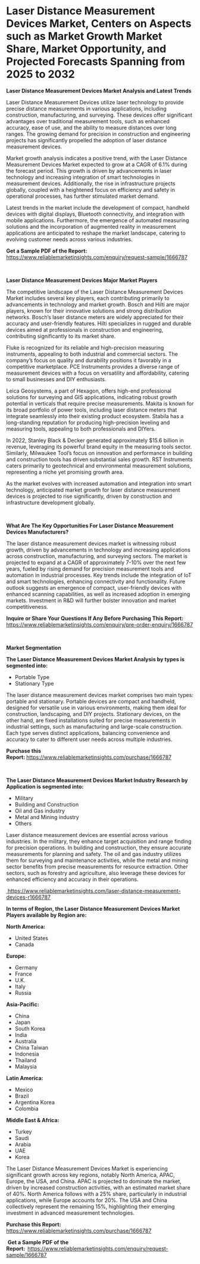 <p><h1>Laser Distance Measurement Devices Market, Centers on Aspects such as Market Growth Market Share, Market Opportunity, and Projected Forecasts Spanning from 2025 to 2032</h1></p><p><strong>Laser Distance Measurement Devices Market Analysis and Latest Trends</strong></p>
<p><p>Laser Distance Measurement Devices utilize laser technology to provide precise distance measurements in various applications, including construction, manufacturing, and surveying. These devices offer significant advantages over traditional measurement tools, such as enhanced accuracy, ease of use, and the ability to measure distances over long ranges. The growing demand for precision in construction and engineering projects has significantly propelled the adoption of laser distance measurement devices.</p><p>Market growth analysis indicates a positive trend, with the Laser Distance Measurement Devices Market expected to grow at a CAGR of 6.1% during the forecast period. This growth is driven by advancements in laser technology and increasing integration of smart technologies in measurement devices. Additionally, the rise in infrastructure projects globally, coupled with a heightened focus on efficiency and safety in operational processes, has further stimulated market demand.</p><p>Latest trends in the market include the development of compact, handheld devices with digital displays, Bluetooth connectivity, and integration with mobile applications. Furthermore, the emergence of automated measuring solutions and the incorporation of augmented reality in measurement applications are anticipated to reshape the market landscape, catering to evolving customer needs across various industries.</p></p>
<p><strong>Get a Sample PDF of the Report:&nbsp;</strong> <a href="https://www.reliablemarketinsights.com/enquiry/request-sample/1666787?utm_campaign=3433&utm_medium=2&utm_source=Github&utm_content=ia&utm_term=16042025&utm_id=laser-distance-measurement-devices">https://www.reliablemarketinsights.com/enquiry/request-sample/1666787</a></p>
<p>&nbsp;</p>
<p><strong>Laser Distance Measurement Devices Major Market Players</strong></p>
<p><p>The competitive landscape of the Laser Distance Measurement Devices Market includes several key players, each contributing primarily to advancements in technology and market growth. Bosch and Hilti are major players, known for their innovative solutions and strong distribution networks. Bosch’s laser distance meters are widely appreciated for their accuracy and user-friendly features. Hilti specializes in rugged and durable devices aimed at professionals in construction and engineering, contributing significantly to its market share.</p><p>Fluke is recognized for its reliable and high-precision measuring instruments, appealing to both industrial and commercial sectors. The company’s focus on quality and durability positions it favorably in a competitive marketplace. PCE Instruments provides a diverse range of measurement devices with a focus on versatility and affordability, catering to small businesses and DIY enthusiasts.</p><p>Leica Geosystems, a part of Hexagon, offers high-end professional solutions for surveying and GIS applications, indicating robust growth potential in verticals that require precise measurements. Makita is known for its broad portfolio of power tools, including laser distance meters that integrate seamlessly into their existing product ecosystem. Stabila has a long-standing reputation for producing high-precision leveling and measuring tools, appealing to both professionals and DIYers.</p><p>In 2022, Stanley Black & Decker generated approximately $15.6 billion in revenue, leveraging its powerful brand equity in the measuring tools sector. Similarly, Milwaukee Tool’s focus on innovation and performance in building and construction tools has driven substantial sales growth. RST Instruments caters primarily to geotechnical and environmental measurement solutions, representing a niche yet promising growth area.</p><p>As the market evolves with increased automation and integration into smart technology, anticipated market growth for laser distance measurement devices is projected to rise significantly, driven by construction and infrastructure development globally.</p></p>
<p>&nbsp;</p>
<p><strong>What Are The Key Opportunities For Laser Distance Measurement Devices Manufacturers?</strong></p>
<p><p>The laser distance measurement devices market is witnessing robust growth, driven by advancements in technology and increasing applications across construction, manufacturing, and surveying sectors. The market is projected to expand at a CAGR of approximately 7-10% over the next few years, fueled by rising demand for precision measurement tools and automation in industrial processes. Key trends include the integration of IoT and smart technologies, enhancing connectivity and functionality. Future outlook suggests an emergence of compact, user-friendly devices with enhanced scanning capabilities, as well as increased adoption in emerging markets. Investment in R&D will further bolster innovation and market competitiveness.</p></p>
<p><strong>Inquire or Share Your Questions If Any Before Purchasing This Report:</strong> <a href="https://www.reliablemarketinsights.com/enquiry/pre-order-enquiry/1666787?utm_campaign=3433&utm_medium=2&utm_source=Github&utm_content=ia&utm_term=16042025&utm_id=laser-distance-measurement-devices">https://www.reliablemarketinsights.com/enquiry/pre-order-enquiry/1666787</a></p>
<p>&nbsp;</p>
<p><strong>Market Segmentation</strong></p>
<p><strong>The Laser Distance Measurement Devices Market Analysis by types is segmented into:</strong></p>
<p><ul><li>Portable Type</li><li>Stationary Type</li></ul></p>
<p><p>The laser distance measurement devices market comprises two main types: portable and stationary. Portable devices are compact and handheld, designed for versatile use in various environments, making them ideal for construction, landscaping, and DIY projects. Stationary devices, on the other hand, are fixed installations suited for precise measurements in industrial settings, such as manufacturing and large-scale construction. Each type serves distinct applications, balancing convenience and accuracy to cater to different user needs across multiple industries.</p></p>
<p><strong>Purchase this Report:&nbsp;</strong><a href="https://www.reliablemarketinsights.com/purchase/1666787?utm_campaign=3433&utm_medium=2&utm_source=Github&utm_content=ia&utm_term=16042025&utm_id=laser-distance-measurement-devices">https://www.reliablemarketinsights.com/purchase/1666787</a></p>
<p>&nbsp;</p>
<p><strong>The Laser Distance Measurement Devices Market Industry Research by Application is segmented into:</strong></p>
<p><ul><li>Military</li><li>Building and Construction</li><li>Oil and Gas industry</li><li>Metal and Mining industry</li><li>Others</li></ul></p>
<p><p>Laser distance measurement devices are essential across various industries. In the military, they enhance target acquisition and range finding for precision operations. In building and construction, they ensure accurate measurements for planning and safety. The oil and gas industry utilizes them for surveying and maintenance activities, while the metal and mining sector benefits from precise measurements for resource extraction. Other sectors, such as forestry and agriculture, also leverage these devices for enhanced efficiency and accuracy in their operations.</p></p>
<p><a href="https://www.reliablemarketinsights.com/laser-distance-measurement-devices-r1666787?utm_campaign=3433&utm_medium=2&utm_source=Github&utm_content=ia&utm_term=16042025&utm_id=laser-distance-measurement-devices">&nbsp;https://www.reliablemarketinsights.com/laser-distance-measurement-devices-r1666787</a></p>
<p><strong>In terms of Region, the Laser Distance Measurement Devices Market Players available by Region are:</strong></p>
<p>
    <p> <strong> North America: </strong>
        <ul>
            <li>United States</li>
            <li>Canada</li>
        </ul>
        </p> 
    <p> <strong> Europe: </strong>
        <ul>
            <li>Germany</li>
            <li>France</li>
            <li>U.K.</li>
            <li>Italy</li>
            <li>Russia</li>
        </ul>
        </p> 
    <p> <strong> Asia-Pacific: </strong>
        <ul>
            <li>China</li>
            <li>Japan</li>
            <li>South Korea</li>
            <li>India</li>
            <li>Australia</li>
            <li>China Taiwan</li>
            <li>Indonesia</li>
            <li>Thailand</li>
            <li>Malaysia</li>
        </ul>
        </p> 
    <p> <strong> Latin America: </strong>
        <ul>
            <li>Mexico</li>
            <li>Brazil</li>
            <li>Argentina Korea</li>
            <li>Colombia</li>
        </ul>
        </p> 
    <p> <strong> Middle East & Africa: </strong>
        <ul>
            <li>Turkey</li>
            <li>Saudi</li>
            <li>Arabia</li>
            <li>UAE</li>
            <li>Korea</li>
        </ul>
    </p>
    </p>
<p><p>The Laser Distance Measurement Devices Market is experiencing significant growth across key regions, notably North America, APAC, Europe, the USA, and China. APAC is projected to dominate the market, driven by increased construction activities, with an estimated market share of 40%. North America follows with a 25% share, particularly in industrial applications, while Europe accounts for 20%. The USA and China collectively represent the remaining 15%, highlighting their emerging investment in advanced measurement technologies.</p></p>
<p><strong>Purchase this Report: </strong><a href="https://www.reliablemarketinsights.com/purchase/1666787?utm_campaign=3433&utm_medium=2&utm_source=Github&utm_content=ia&utm_term=16042025&utm_id=laser-distance-measurement-devices">https://www.reliablemarketinsights.com/purchase/1666787</a></p>
<p>&nbsp;<strong>Get a Sample PDF of the Report:&nbsp;&nbsp;</strong><a href="https://www.reliablemarketinsights.com/enquiry/request-sample/1666787?utm_campaign=3433&utm_medium=2&utm_source=Github&utm_content=ia&utm_term=16042025&utm_id=laser-distance-measurement-devices">https://www.reliablemarketinsights.com/enquiry/request-sample/1666787</a></p>
<p><strong></strong></p>
<p><p></p><p></p><p></p></p>